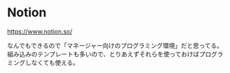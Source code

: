 # Notion

https://www.notion.so/

なんでもできるので「マネージャー向けのプログラミング環境」だと思ってる。
組み込みのテンプレートも多いので、とりあえずそれらを使っておけばプログラミングしなくても使える。

